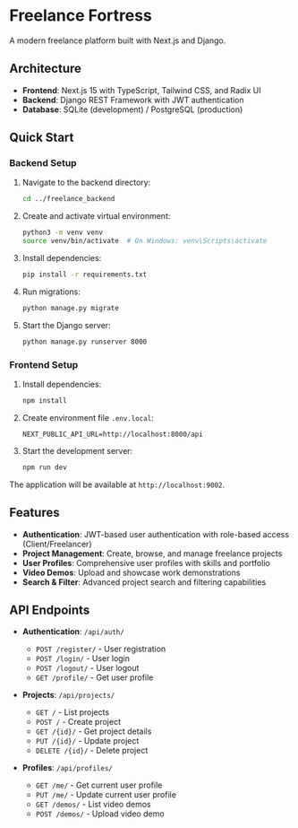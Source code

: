 # Freelance Fortress

A modern freelance platform built with Next.js and Django.

## Architecture

- **Frontend**: Next.js 15 with TypeScript, Tailwind CSS, and Radix UI
- **Backend**: Django REST Framework with JWT authentication
- **Database**: SQLite (development) / PostgreSQL (production)

## Quick Start

### Backend Setup
1. Navigate to the backend directory:
   ```bash
   cd ../freelance_backend
   ```

2. Create and activate virtual environment:
   ```bash
   python3 -m venv venv
   source venv/bin/activate  # On Windows: venv\Scripts\activate
   ```

3. Install dependencies:
   ```bash
   pip install -r requirements.txt
   ```

4. Run migrations:
   ```bash
   python manage.py migrate
   ```

5. Start the Django server:
   ```bash
   python manage.py runserver 8000
   ```

### Frontend Setup
1. Install dependencies:
   ```bash
   npm install
   ```

2. Create environment file `.env.local`:
   ```
   NEXT_PUBLIC_API_URL=http://localhost:8000/api
   ```

3. Start the development server:
   ```bash
   npm run dev
   ```

The application will be available at `http://localhost:9002`.

## Features

- **Authentication**: JWT-based user authentication with role-based access (Client/Freelancer)
- **Project Management**: Create, browse, and manage freelance projects
- **User Profiles**: Comprehensive user profiles with skills and portfolio
- **Video Demos**: Upload and showcase work demonstrations
- **Search & Filter**: Advanced project search and filtering capabilities

## API Endpoints

- **Authentication**: `/api/auth/`
  - `POST /register/` - User registration
  - `POST /login/` - User login
  - `POST /logout/` - User logout
  - `GET /profile/` - Get user profile

- **Projects**: `/api/projects/`
  - `GET /` - List projects
  - `POST /` - Create project
  - `GET /{id}/` - Get project details
  - `PUT /{id}/` - Update project
  - `DELETE /{id}/` - Delete project

- **Profiles**: `/api/profiles/`
  - `GET /me/` - Get current user profile
  - `PUT /me/` - Update current user profile
  - `GET /demos/` - List video demos
  - `POST /demos/` - Upload video demo
